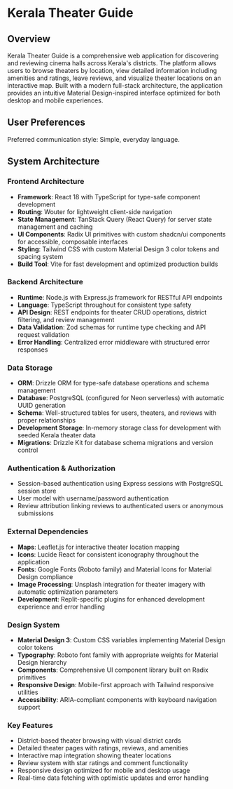 # Kerala Theater Guide

## Overview

Kerala Theater Guide is a comprehensive web application for discovering and reviewing cinema halls across Kerala's districts. The platform allows users to browse theaters by location, view detailed information including amenities and ratings, leave reviews, and visualize theater locations on an interactive map. Built with a modern full-stack architecture, the application provides an intuitive Material Design-inspired interface optimized for both desktop and mobile experiences.

## User Preferences

Preferred communication style: Simple, everyday language.

## System Architecture

### Frontend Architecture
- **Framework**: React 18 with TypeScript for type-safe component development
- **Routing**: Wouter for lightweight client-side navigation
- **State Management**: TanStack Query (React Query) for server state management and caching
- **UI Components**: Radix UI primitives with custom shadcn/ui components for accessible, composable interfaces
- **Styling**: Tailwind CSS with custom Material Design 3 color tokens and spacing system
- **Build Tool**: Vite for fast development and optimized production builds

### Backend Architecture
- **Runtime**: Node.js with Express.js framework for RESTful API endpoints
- **Language**: TypeScript throughout for consistent type safety
- **API Design**: REST endpoints for theater CRUD operations, district filtering, and review management
- **Data Validation**: Zod schemas for runtime type checking and API request validation
- **Error Handling**: Centralized error middleware with structured error responses

### Data Storage
- **ORM**: Drizzle ORM for type-safe database operations and schema management
- **Database**: PostgreSQL (configured for Neon serverless) with automatic UUID generation
- **Schema**: Well-structured tables for users, theaters, and reviews with proper relationships
- **Development Storage**: In-memory storage class for development with seeded Kerala theater data
- **Migrations**: Drizzle Kit for database schema migrations and version control

### Authentication & Authorization
- Session-based authentication using Express sessions with PostgreSQL session store
- User model with username/password authentication
- Review attribution linking reviews to authenticated users or anonymous submissions

### External Dependencies
- **Maps**: Leaflet.js for interactive theater location mapping
- **Icons**: Lucide React for consistent iconography throughout the application
- **Fonts**: Google Fonts (Roboto family) and Material Icons for Material Design compliance
- **Image Processing**: Unsplash integration for theater imagery with automatic optimization parameters
- **Development**: Replit-specific plugins for enhanced development experience and error handling

### Design System
- **Material Design 3**: Custom CSS variables implementing Material Design color tokens
- **Typography**: Roboto font family with appropriate weights for Material Design hierarchy
- **Components**: Comprehensive UI component library built on Radix primitives
- **Responsive Design**: Mobile-first approach with Tailwind responsive utilities
- **Accessibility**: ARIA-compliant components with keyboard navigation support

### Key Features
- District-based theater browsing with visual district cards
- Detailed theater pages with ratings, reviews, and amenities
- Interactive map integration showing theater locations
- Review system with star ratings and comment functionality
- Responsive design optimized for mobile and desktop usage
- Real-time data fetching with optimistic updates and error handling
